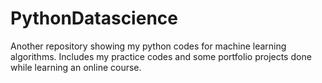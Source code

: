 # PythonDatascience
Another repository showing my python codes for machine learning algorithms. Includes my practice codes and some portfolio projects done while learning an online course.

